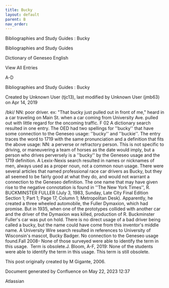```yaml
---
title: Bucky
layout: default
parent: B
nav_order:
---
```


Bibliographies and Study Guides : Bucky

Bibliographies and Study Guides

Dictionary of Geneseo English

View All Entries

A-D

Bibliographies and Study Guides : Bucky

Created by  Unknown User (tjc13), last modified by  Unknown User (jmb63) on Apr 14, 2019

/bki/ NN: poor driver. ex: &quot;That bucky just pulled out in front of me,&quot; heard in a car traveling on Main St. when a car coming from University Ave. pulled out with little regard for the oncoming traffic. F 02 A dictionary search resulted in one entry. The OED had two spellings for ''bucky'' that have some connection to the Geneseo usage: ''bucky'' and ''buckie''. The entry traces the word to 1719 with the same pronunciation and a definition that fits the above usage: NN: a perverse or refractory person. This is not specific to driving, or maneuvering a team of horses as the date would imply, but a person who drives perversely is a ''bucky'' by the Geneseo usage and the 1719 definition. A Lexix-Nexis search resulted in names or nicknames of men, always used as a proper noun, not a common noun usage. There were several articles that named professional race car drivers as Bucky, but they all seemed to be fairly good at what they do, and would not warrant a connection to the Geneseo definition. The one name that may have given rise to the negative connotation is found in ''The New York Times'', R. BUCKMINSTER FULLER (July 3, 1983, Sunday, Late City Final Edition Section 1; Part 1; Page 17, Column 1; Metropolitan Desk). Apparently, he created a three wheeled automobile, the Fuller Dymaxion, which had promise. But in 1935, when one of the prototypes collided with another car and the driver of the Dymaxion was killed, production of R. Buckminster Fuller's car was put on hold. There is no direct usage of a bad driver being called a bucky, but the name could have come from this inventor's middle name. A University Wire search resulted in references to University of Wisconsin's mascot, Bucky Badger. No connection to the Geneseo usage found.Fall 2008- None of those surveyed were able to identify the term in this usage.  Term is obsolete.J. Bloom, A-F, 2019: None of the students were able to identify the term in this usage. This term is still obsolete. 

This post originally created by M Gigante, 2006.

Document generated by Confluence on May 22, 2023 12:37

Atlassian

